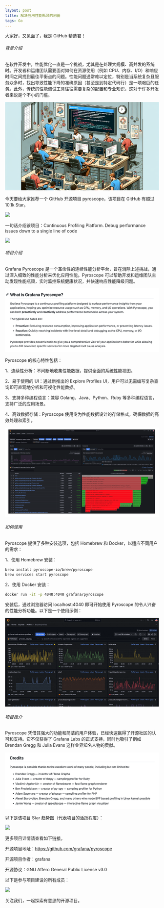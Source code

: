 ```yaml
---
layout: post
title: 解决应用性能瓶颈的利器
tags: Go
---
```


大家好，又见面了，我是 GitHub 精选君！

###### 背景介绍

在软件开发中，性能优化一直是一个挑战，尤其是在处理大规模、高并发的系统时。开发者和运维团队需要面对如何在资源使用（例如 CPU、内存、I/O）和响应时间之间找到最佳平衡点的问题。性能问题通常难以定位，特别是当系统复杂且服务众多时，找出导致性能下降的准确原因（甚至是到特定代码行）是一项艰巨的任务。此外，传统的性能调试工具往往需要复杂的配置和专业知识，这对于许多开发者来说是个不小的门槛。

![](https://raw.githubusercontent.com/ZhuPeng/pic/master/mac/compress_tmp-8c5e9c6aa4ba346c23168a0aae417d4c.png)

今天要给大家推荐一个 GitHub 开源项目 pyroscope，该项目在 GitHub 有超过 10.1k Star。

![](https://stats.deeptrain.net/repo/grafana/pyroscope/?theme=light)

一句话介绍该项目：Continuous Profiling Platform. Debug performance issues down to a single line of code

![](https://grafana.com/media/docs/pyroscope/pyroscope_client_server_diagram_09_18_2024.png)

###### 项目介绍

Grafana Pyroscope 是一个革命性的连续性能分析平台，旨在消除上述挑战，通过深入细致的性能分析来优化应用性能。Pyroscope 可以帮助开发和运维团队主动发现性能瓶颈，实时监控系统健康状况，并快速响应性能降级问题。

![](https://raw.githubusercontent.com/ZhuPeng/pic/master/images/compress_image-20241109172433029.png)

Pyroscope 的核心特性包括：

1、连续性分析：不间断地收集性能数据，提供全面的系统性能视图。

2、易于使用的 UI：通过新推出的 Explore Profiles UI，用户可以无需编写复杂查询即可直观地分析和可视化性能数据。

3、支持多种编程语言：兼容 Golang、Java、Python、Ruby 等多种编程语言，支持广泛的应用场景。

4、高效数据存储：Pyroscope 使用专为性能数据设计的存储格式，确保数据的高效处理和索引。

![](https://raw.githubusercontent.com/ZhuPeng/pic/master/images/compress_image-20241117222508142.png)

###### 如何使用

Pyroscope 提供了多种安装选项，包括 Homebrew 和 Docker，以适应不同用户的需求：

1、使用 Homebrew 安装：

```sh
brew install pyroscope-io/brew/pyroscope
brew services start pyroscope
```

2、使用 Docker 安装：

```sh
docker run -it -p 4040:4040 grafana/pyroscope
```

安装后，通过浏览器访问 localhost:4040 即可开始使用 Pyroscope 的令人兴奋的性能分析功能。以下是一个使用示例：

![](https://raw.githubusercontent.com/ZhuPeng/pic/master/images/369748482-2faeb985-f2b6-4311-ad29-e318e850c025.gif)

###### 项目推介

Pyroscope 凭借其强大的功能和简洁的用户体验，已经快速赢得了开源社区的认可和支持。它不仅获得了 Grafana Labs 的正式支持，同时也吸引了例如 Brendan Gregg 和 Julia Evans 这样业界知名人物的贡献。

![](https://raw.githubusercontent.com/ZhuPeng/pic/master/images/compress_image-20241109172757829.png)

以下是该项目 Star 趋势图（代表项目的活跃程度）：

![](https://api.star-history.com/svg?repos=grafana/pyroscope&type=Timeline)

更多项目详情请查看如下链接。

开源项目地址：https://github.com/grafana/pyroscope 

开源项目作者：grafana

开源协议：GNU Affero General Public License v3.0

以下是参与项目建设的所有成员：

![](https://contrib.rocks/image?repo=grafana/pyroscope)

关注我们，一起探索有意思的开源项目。


